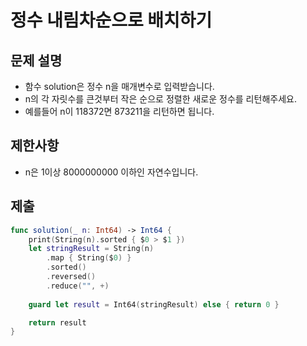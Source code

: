 # 정수 내림차순으로 배치하기


## 문제 설명
- 함수 solution은 정수 n을 매개변수로 입력받습니다.
- n의 각 자릿수를 큰것부터 작은 순으로 정렬한 새로운 정수를 리턴해주세요.
- 예를들어 n이 118372면 873211을 리턴하면 됩니다.

## 제한사항
- n은 1이상 8000000000 이하인 자연수입니다.

## 제출
```swift
func solution(_ n: Int64) -> Int64 {
    print(String(n).sorted { $0 > $1 })
    let stringResult = String(n)
        .map { String($0) }
        .sorted()
        .reversed()
        .reduce("", +)
    
    guard let result = Int64(stringResult) else { return 0 }

    return result
}
```